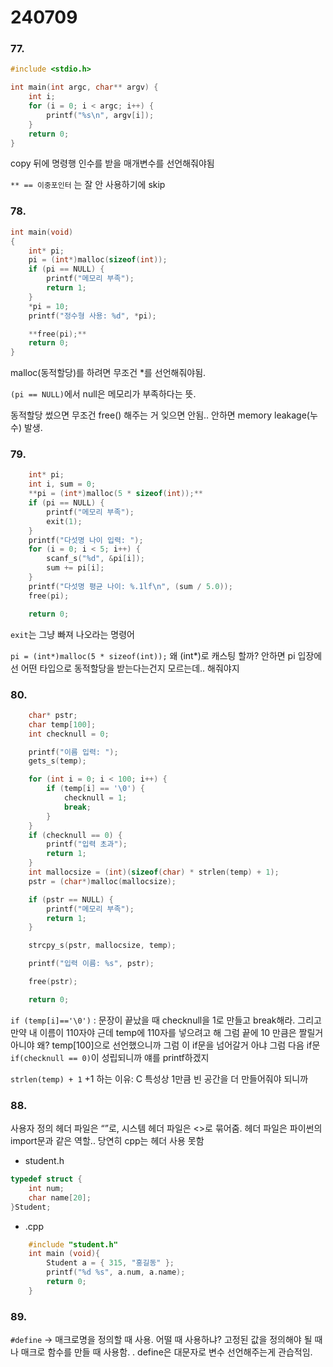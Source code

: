 # 240709

### 77.

```cpp
#include <stdio.h>

int main(int argc, char** argv) {
	int i;
	for (i = 0; i < argc; i++) {
		printf("%s\n", argv[i]);
	}
	return 0;
}
```

copy 뒤에 명령행 인수를 받을 매개변수를 선언해줘야됨

`** == 이중포인터` 는 잘 안 사용하기에 skip

### 78.

```cpp
int main(void) 
{
	int* pi;
	pi = (int*)malloc(sizeof(int));
	if (pi == NULL) {
		printf("메모리 부족");
		return 1;
	}
	*pi = 10;
	printf("정수형 사용: %d", *pi);

	**free(pi);**
	return 0;
}
```

malloc(동적할당)를 하려면 무조건 *를 선언해줘야됨.

`(pi == NULL)`에서 null은 메모리가  부족하다는 뜻.

동적할당 썼으면 무조건 free() 해주는 거 잊으면 안됨.. 안하면 memory leakage(누수) 발생. 

### 79.

```cpp
	int* pi;
	int i, sum = 0;
	**pi = (int*)malloc(5 * sizeof(int));**
	if (pi == NULL) {
		printf("메모리 부족");
		exit(1);
	}
	printf("다섯명 나이 입력: ");
	for (i = 0; i < 5; i++) {
		scanf_s("%d", &pi[i]);
		sum += pi[i];
	}
	printf("다섯명 평균 나이: %.1lf\n", (sum / 5.0));
	free(pi);

	return 0;
```

`exit`는 그냥 빠져 나오라는 명령어

`pi = (int*)malloc(5 * sizeof(int));` 왜 (int*)로 캐스팅 할까? 안하면 pi 입장에선 어떤 타입으로 동적할당을 받는다는건지 모르는데.. 해줘야지

### 80.

```cpp
	char* pstr;
	char temp[100];
	int checknull = 0;

	printf("이름 입력: ");
	gets_s(temp);

	for (int i = 0; i < 100; i++) {
		if (temp[i] == '\0') {
			checknull = 1;
			break;
		}
	}
	if (checknull == 0) {
		printf("입력 초과");
		return 1;
	}
	int mallocsize = (int)(sizeof(char) * strlen(temp) + 1);
	pstr = (char*)malloc(mallocsize);

	if (pstr == NULL) {
		printf("메모리 부족");
		return 1;
	}

	strcpy_s(pstr, mallocsize, temp);

	printf("입력 이름: %s", pstr);

	free(pstr);

	return 0;
```

`if (temp[i]=='\0')` : 문장이 끝났을 때 checknull을 1로 만들고 break해라. 그리고 만약 내 이름이 110자야 근데 temp에 110자를 넣으려고 해 그럼 끝에 10 만큼은 짤릴거 아니야 왜? temp[100]으로 선언했으니까 그럼 이 if문을 넘어갈거 아냐 그럼 다음 if문 `if(checknull == 0)`이 성립되니까 얘를 printf하겠지

`strlen(temp) + 1` +1 하는 이유: C 특성상 1만큼 빈 공간을 더 만들어줘야 되니까

### 88.

사용자 정의 헤더 파일은 “”로, 시스템 헤더 파일은 <>로 묶어줌. 헤더 파일은 파이썬의 import문과 같은 역할.. 당연히 cpp는 헤더 사용 못함

- student.h

```cpp
typedef struct {
	int num;
	char name[20];
}Student;
```

- .cpp

```cpp
	#include "student.h"
	int main (void){
		Student a = { 315, "홍길동" };
		printf("%d %s", a.num, a.name);
		return 0;
	}
```

### 89.

`#define`  → 매크로명을 정의할 때 사용. 어떨 때 사용하냐? 고정된 값을 정의해야 될 때나 매크로 함수를 만들 때 사용함. . define은 대문자로 변수 선언해주는게 관습적임.